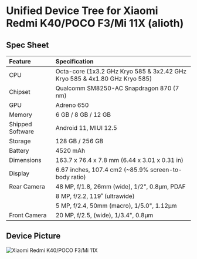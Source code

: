 #  Unified Device Tree for Xiaomi Redmi K40/POCO F3/Mi 11X (alioth)

## Spec Sheet

| Feature                 | Specification                                                              |
| :---------------------- | :--------------------------------                                          |
| CPU                     | Octa-core (1x3.2 GHz Kryo 585 & 3x2.42 GHz Kryo 585 & 4x1.80 GHz Kryo 585) |
| Chipset                 | Qualcomm SM8250-AC Snapdragon 870 (7 nm)                                   |
| GPU                     | Adreno 650                                                                 |
| Memory                  | 6 GB / 8 GB  / 12 GB                                                       |
| Shipped Software        | Android 11, MIUI 12.5                                                      |
| Storage                 | 128 GB / 256 GB                                                            |
| Battery                 | 4520 mAh                                                                   |
| Dimensions              | 163.7 x 76.4 x 7.8 mm (6.44 x 3.01 x 0.31 in)                              |
| Display                 | 6.67 inches, 107.4 cm2 (~85.9% screen-to-body ratio)                       |
| Rear Camera             | 48 MP, f/1.8, 26mm (wide), 1/2", 0.8µm, PDAF                               |
|                         | 8 MP, f/2.2, 119˚ (ultrawide)                                              |
|                         | 5 MP, f/2.4, 50mm (macro), 1/5.0", 1.12µm                                  |
| Front Camera            | 20 MP, f/2.5, (wide), 1/3.4", 0.8µm                                        |

## Device Picture

![Xiaomi Redmi K40/POCO F3/Mi 11X](https://fdn2.gsmarena.com/vv/pics/xiaomi/xiaomi-mi11x-1.jpg "Xiaomi Redmi K40/POCO F3/Mi 11X")
